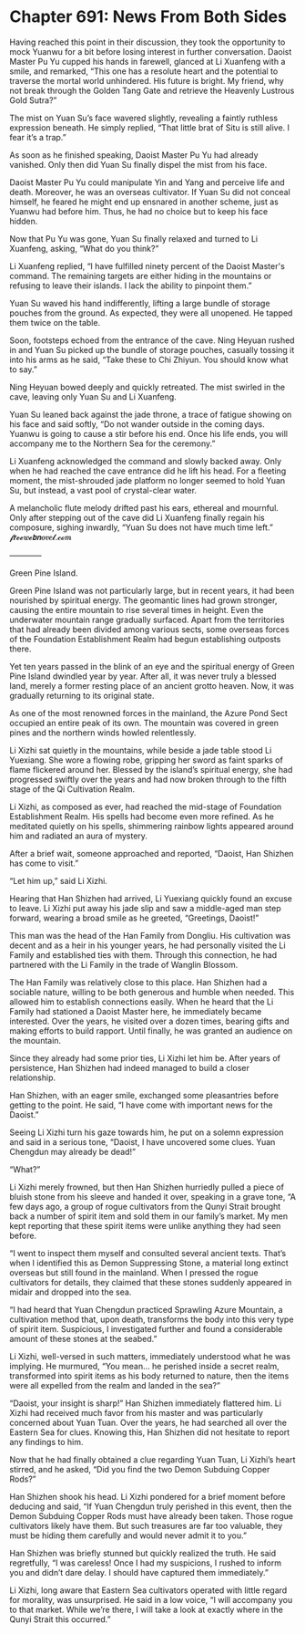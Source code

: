 # Chapter 691: News From Both Sides

Having reached this point in their discussion, they took the opportunity to mock Yuanwu for a bit before losing interest in further conversation. Daoist Master Pu Yu cupped his hands in farewell, glanced at Li Xuanfeng with a smile, and remarked, “This one has a resolute heart and the potential to traverse the mortal world unhindered. His future is bright. My friend, why not break through the Golden Tang Gate and retrieve the Heavenly Lustrous Gold Sutra?”

The mist on Yuan Su’s face wavered slightly, revealing a faintly ruthless expression beneath. He simply replied, “That little brat of Situ is still alive. I fear it’s a trap.”

As soon as he finished speaking, Daoist Master Pu Yu had already vanished. Only then did Yuan Su finally dispel the mist from his face.

Daoist Master Pu Yu could manipulate Yin and Yang and perceive life and death. Moreover, he was an overseas cultivator. If Yuan Su did not conceal himself, he feared he might end up ensnared in another scheme, just as Yuanwu had before him. Thus, he had no choice but to keep his face hidden.

Now that Pu Yu was gone, Yuan Su finally relaxed and turned to Li Xuanfeng, asking, “What do you think?”

Li Xuanfeng replied, “I have fulfilled ninety percent of the Daoist Master's command. The remaining targets are either hiding in the mountains or refusing to leave their islands. I lack the ability to pinpoint them.”

Yuan Su waved his hand indifferently, lifting a large bundle of storage pouches from the ground. As expected, they were all unopened. He tapped them twice on the table.

Soon, footsteps echoed from the entrance of the cave. Ning Heyuan rushed in and Yuan Su picked up the bundle of storage pouches, casually tossing it into his arms as he said, “Take these to Chi Zhiyun. You should know what to say.”

Ning Heyuan bowed deeply and quickly retreated. The mist swirled in the cave, leaving only Yuan Su and Li Xuanfeng.

Yuan Su leaned back against the jade throne, a trace of fatigue showing on his face and said softly, “Do not wander outside in the coming days. Yuanwu is going to cause a stir before his end. Once his life ends, you will accompany me to the Northern Sea for the ceremony.”

Li Xuanfeng acknowledged the command and slowly backed away. Only when he had reached the cave entrance did he lift his head. For a fleeting moment, the mist-shrouded jade platform no longer seemed to hold Yuan Su, but instead, a vast pool of crystal-clear water.

A melancholic flute melody drifted past his ears, ethereal and mournful. Only after stepping out of the cave did Li Xuanfeng finally regain his composure, sighing inwardly, “Yuan Su does not have much time left.”
𝓯𝙧𝓮𝓮𝒘𝓮𝙗𝙣𝒐𝒗𝒆𝓵.𝓬𝓸𝒎

————

Green Pine Island.

Green Pine Island was not particularly large, but in recent years, it had been nourished by spiritual energy. The geomantic lines had grown stronger, causing the entire mountain to rise several times in height. Even the underwater mountain range gradually surfaced. Apart from the territories that had already been divided among various sects, some overseas forces of the Foundation Establishment Realm had begun establishing outposts there.

Yet ten years passed in the blink of an eye and the spiritual energy of Green Pine Island dwindled year by year. After all, it was never truly a blessed land, merely a former resting place of an ancient grotto heaven. Now, it was gradually returning to its original state.

As one of the most renowned forces in the mainland, the Azure Pond Sect occupied an entire peak of its own. The mountain was covered in green pines and the northern winds howled relentlessly.

Li Xizhi sat quietly in the mountains, while beside a jade table stood Li Yuexiang. She wore a flowing robe, gripping her sword as faint sparks of flame flickered around her. Blessed by the island’s spiritual energy, she had progressed swiftly over the years and had now broken through to the fifth stage of the Qi Cultivation Realm.

Li Xizhi, as composed as ever, had reached the mid-stage of Foundation Establishment Realm. His spells had become even more refined. As he meditated quietly on his spells, shimmering rainbow lights appeared around him and radiated an aura of mystery.

After a brief wait, someone approached and reported, “Daoist, Han Shizhen has come to visit.”

“Let him up,” said Li Xizhi.

Hearing that Han Shizhen had arrived, Li Yuexiang quickly found an excuse to leave. Li Xizhi put away his jade slip and saw a middle-aged man step forward, wearing a broad smile as he greeted, “Greetings, Daoist!”

This man was the head of the Han Family from Dongliu. His cultivation was decent and as a heir in his younger years, he had personally visited the Li Family and established ties with them. Through this connection, he had partnered with the Li Family in the trade of Wanglin Blossom.

The Han Family was relatively close to this place. Han Shizhen had a sociable nature, willing to be both generous and humble when needed. This allowed him to establish connections easily. When he heard that the Li Family had stationed a Daoist Master here, he immediately became interested. Over the years, he visited over a dozen times, bearing gifts and making efforts to build rapport. Until finally, he was granted an audience on the mountain.

Since they already had some prior ties, Li Xizhi let him be. After years of persistence, Han Shizhen had indeed managed to build a closer relationship.

Han Shizhen, with an eager smile, exchanged some pleasantries before getting to the point. He said, “I have come with important news for the Daoist.”

Seeing Li Xizhi turn his gaze towards him, he put on a solemn expression and said in a serious tone, “Daoist, I have uncovered some clues. Yuan Chengdun may already be dead!”

“What?”

Li Xizhi merely frowned, but then Han Shizhen hurriedly pulled a piece of bluish stone from his sleeve and handed it over, speaking in a grave tone, “A few days ago, a group of rogue cultivators from the Qunyi Strait brought back a number of spirit item and sold them in our family’s market. My men kept reporting that these spirit items were unlike anything they had seen before.

“I went to inspect them myself and consulted several ancient texts. That’s when I identified this as Demon Suppressing Stone, a material long extinct overseas but still found in the mainland. When I pressed the rogue cultivators for details, they claimed that these stones suddenly appeared in midair and dropped into the sea.

“I had heard that Yuan Chengdun practiced Sprawling Azure Mountain, a cultivation method that, upon death, transforms the body into this very type of spirit item. Suspicious, I investigated further and found a considerable amount of these stones at the seabed.”

Li Xizhi, well-versed in such matters, immediately understood what he was implying. He murmured, “You mean… he perished inside a secret realm, transformed into spirit items as his body returned to nature, then the items were all expelled from the realm and landed in the sea?”

“Daoist, your insight is sharp!” Han Shizhen immediately flattered him. Li Xizhi had received much favor from his master and was particularly concerned about Yuan Tuan. Over the years, he had searched all over the Eastern Sea for clues. Knowing this, Han Shizhen did not hesitate to report any findings to him.

Now that he had finally obtained a clue regarding Yuan Tuan, Li Xizhi’s heart stirred, and he asked, “Did you find the two Demon Subduing Copper Rods?”

Han Shizhen shook his head. Li Xizhi pondered for a brief moment before deducing and said, “If Yuan Chengdun truly perished in this event, then the Demon Subduing Copper Rods must have already been taken. Those rogue cultivators likely have them. But such treasures are far too valuable, they must be hiding them carefully and would never admit it to you.”

Han Shizhen was briefly stunned but quickly realized the truth. He said regretfully, “I was careless! Once I had my suspicions, I rushed to inform you and didn’t dare delay. I should have captured them immediately.”

Li Xizhi, long aware that Eastern Sea cultivators operated with little regard for morality, was unsurprised. He said in a low voice, “I will accompany you to that market. While we’re there, I will take a look at exactly where in the Qunyi Strait this occurred.”
